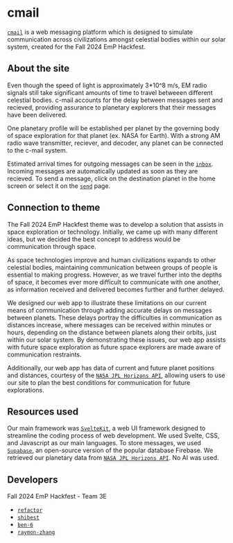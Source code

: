 # cmail

[`cmail`](https://localhost:5137) is a web messaging platform which is designed to simulate communication across civilizations amongst celestial bodies within our solar system, created for the Fall 2024 EmP Hackfest.

## About the site

Even though the speed of light is approximately 3*10^8 m/s, EM radio signals still take significant amounts of time to travel betweeen different celestial bodies. c-mail accounts for the delay between messages sent and recieved, providing assurance to planetary explorers that their messages have been delivered.

One planetary profile will be established per planet by the governing body of space exploration for that planet (ex. NASA for Earth). With a strong AM radio wave transmitter, reciever, and decoder, any planet can be connected to the c-mail system.

Estimated arrival times for outgoing messages can be seen in the [`inbox`](https://localhost:5137/inbox). Incoming messages are automatically updated as soon as they are recieved. To send a message, click on the destination planet in the home screen or select it on the [`send`](https://localhost:5137/send) page.

## Connection to theme

The Fall 2024 EmP Hackfest theme was to develop a solution that assists in space exploration or technology. Initially, we came up with many different ideas, but we decided the best concept to address would be communication through space. 

As space technologies improve and human civilizations expands to other celestial bodies, maintaining communication between groups of people is essential to making progress. However, as we travel further into the depths of space, it becomes ever more difficult to communicate with one another, as information received and delivered becomes further and further delayed.

We designed our web app to illustrate these limitations on our current means of communication through adding accurate delays on messages between planets. These delays portray the difficulties in communication as distances increase, where messages can be received within minutes or hours, depending on the distance between planets along their orbits, just within our solar system. By demonstrating these issues, our web app assists with future space exploration as future space explorers are made aware of communication restraints.

Additionally, our web app has data of current and future planet positions and distances, courtesy of the [`NASA JPL Horizons API`](https://ssd.jpl.nasa.gov/horizons/#api), allowing users to use our site to plan the best conditions for communication for future explorations.

## Resources used

Our main framework was [`SvelteKit`](https://kit.svelte.dev/docs/introduction), a web UI framework designed to streamline the coding process of web development. We used Svelte, CSS, and Javascript as our main languages. To store messages, we used [`Supabase`](https://supabase.com/), an open-source version of the popular database Firebase. We retrieved our planetary data from [`NASA JPL Horizons API`](https://ssd.jpl.nasa.gov/horizons/#api). No AI was used.

## Developers

Fall 2024 EmP Hackfest - Team 3E
- [`refactor`](https://github.com/refact0r)
- [`shibest`](https://github.com/shibest)
- [`ben-6`](https://github.com/ben-6)
- [`raymon-zhang`](https://github.com/raymon-zhang)
